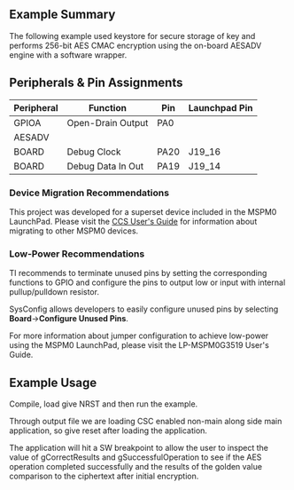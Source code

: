 ## Example Summary

The following example used keystore for secure storage of key and performs 256-bit AES CMAC encryption using the on-board AESADV engine with a software wrapper. 

## Peripherals & Pin Assignments
| Peripheral | Function | Pin | Launchpad Pin |
| --- | --- | --- | --- |
| GPIOA | Open-Drain Output | PA0 |
| AESADV | | | |
| BOARD | Debug Clock | PA20 | J19_16 |
| BOARD | Debug Data In Out | PA19 | J19_14 |

### Device Migration Recommendations
This project was developed for a superset device included in the MSPM0 LaunchPad. Please
visit the [CCS User's Guide](https://software-dl.ti.com/msp430/esd/MSPM0-SDK/latest/docs/english/tools/ccs_ide_guide/doc_guide/doc_guide-srcs/ccs_ide_guide.html#sysconfig-project-migration)
for information about migrating to other MSPM0 devices.

### Low-Power Recommendations
TI recommends to terminate unused pins by setting the corresponding functions to
GPIO and configure the pins to output low or input with internal
pullup/pulldown resistor.

SysConfig allows developers to easily configure unused pins by selecting **Board**→**Configure Unused Pins**.

For more information about jumper configuration to achieve low-power using the
MSPM0 LaunchPad, please visit the LP-MSPM0G3519 User's Guide.

## Example Usage

Compile, load give NRST and then run the example.

Through output file we are loading CSC enabled non-main along side main application, so give reset after loading the application.

The application will hit a SW breakpoint to allow the user to inspect the value of gCorrectResults and gSuccessfulOperation to see if the AES operation completed successfully and the results of the golden value comparison to the ciphertext after initial encryption.
